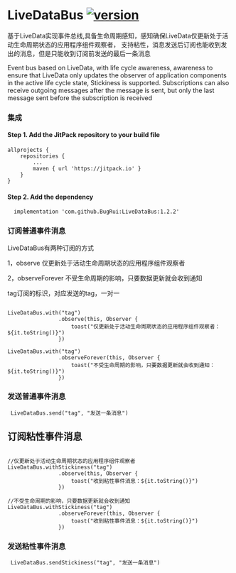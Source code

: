# LiveDataBus [![version](https://jitpack.io/v/BugRui/LiveDataBus.svg)](https://jitpack.io/#BugRui/LiveDataBus/1.2.0)

基于LiveData实现事件总线,具备生命周期感知，感知确保LiveData仅更新处于活动生命周期状态的应用程序组件观察者，
支持粘性，消息发送后订阅也能收到发出的消息，但是只能收到订阅前发送的最后一条消息

Event bus based on LiveData, with life cycle awareness, awareness to ensure that LiveData only updates the observer of application components in the active life cycle state,
Stickiness is supported. Subscriptions can also receive outgoing messages after the message is sent, but only the last message sent before the subscription is received


### 集成
#### Step 1. Add the JitPack repository to your build file
```
allprojects {
	repositories {
		...
		maven { url 'https://jitpack.io' }
	}
}

```
####  Step 2. Add the dependency
```
  implementation 'com.github.BugRui:LiveDataBus:1.2.2'
```


### 订阅普通事件消息

LiveDataBus有两种订阅的方式

1，observe 仅更新处于活动生命周期状态的应用程序组件观察者

2，observeForever 不受生命周期的影响，只要数据更新就会收到通知

tag订阅的标识，对应发送的tag，一对一

```

LiveDataBus.with("tag")
                .observe(this, Observer {
                    toast("仅更新处于活动生命周期状态的应用程序组件观察者：${it.toString()}")
                })
		
LiveDataBus.with("tag")
                .observeForever(this, Observer {
                    toast("不受生命周期的影响，只要数据更新就会收到通知：${it.toString()}")
                })
```

### 发送普通事件消息
```
 LiveDataBus.send("tag", "发送一条消息")

```
## 订阅粘性事件消息
```

//仅更新处于活动生命周期状态的应用程序组件观察者
LiveDataBus.withStickiness("tag")
                .observe(this, Observer {
                    toast("收到粘性事件消息：${it.toString()}")
                })
		
//不受生命周期的影响，只要数据更新就会收到通知	
LiveDataBus.withStickiness("tag")
                .observeForever(this, Observer {
                    toast("收到粘性事件消息：${it.toString()}")
                })
```

### 发送粘性事件消息
```
 LiveDataBus.sendStickiness("tag", "发送一条消息")
```


